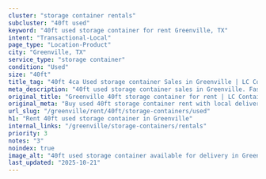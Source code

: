 ```yaml
---
cluster: "storage container rentals"
subcluster: "40ft used"
keyword: "40ft used storage container for rent Greenville, TX"
intent: "Transactional-Local"
page_type: "Location-Product"
city: "Greenville, TX"
service_type: "storage container"
condition: "Used"
size: "40ft"
title_tag: "40ft 4ca Used storage container Sales in Greenville | LC Container"
meta_description: "40ft used storage container sales in Greenville. Fast delivery, competitive pricing. Serving storage containers area. Quote ID: UT5. Call (214) 524-4168 for your free quote today."
original_title: "Greenville 40ft storage container for rent | LC Container"
original_meta: "Buy used 40ft storage container rent with local delivery in Greenville, TX. LC Container — local Since 2003. Request a fast quote today."
url_slug: "/greenville/rent/40ft/storage-containers/used"
h1: "Rent 40ft used storage container in Greenville"
internal_links: "/greenville/storage-containers/rentals"
priority: 3
notes: "3"
noindex: true
image_alt: "40ft used storage container available for delivery in Greenville"
last_updated: "2025-10-21"
---
```


<!-- TODO: Add unique city/inventory copy, images, and internal links here. -->
